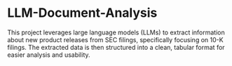 # LLM-Document-Analysis
This project leverages large language models (LLMs) to extract information about new product releases from SEC filings, specifically focusing on 10-K filings. The extracted data is then structured into a clean, tabular format for easier analysis and usability.
